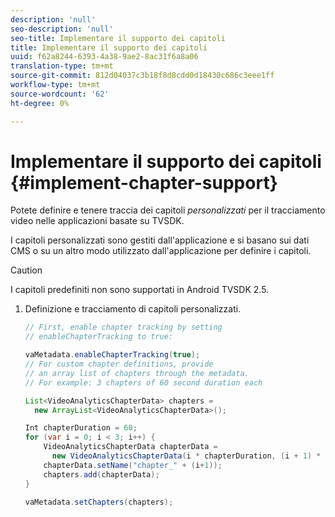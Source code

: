 ```yaml
---
description: 'null'
seo-description: 'null'
seo-title: Implementare il supporto dei capitoli
title: Implementare il supporto dei capitoli
uuid: f62a8244-6393-4a38-9ae2-8ac31f6a8a06
translation-type: tm+mt
source-git-commit: 812d04037c3b18f8d8cdd0d18430c686c3eee1ff
workflow-type: tm+mt
source-wordcount: '62'
ht-degree: 0%

---
```



# Implementare il supporto dei capitoli {#implement-chapter-support}

Potete definire e tenere traccia dei capitoli *personalizzati* per il tracciamento video nelle applicazioni basate su TVSDK.

I capitoli personalizzati sono gestiti dall&#39;applicazione e si basano sui dati CMS o su un altro modo utilizzato dall&#39;applicazione per definire i capitoli.

>[!CAUTION]
>
>I capitoli predefiniti non sono supportati in Android TVSDK 2.5.

1. Definizione e tracciamento di capitoli personalizzati.

   ```java
   // First, enable chapter tracking by setting   
   // enableChapterTracking to true: 
   
   vaMetadata.enableChapterTracking(true); 
   // For custom chapter definitions, provide  
   // an array list of chapters through the metadata. 
   // For example: 3 chapters of 60 second duration each 
   
   List<VideoAnalyticsChapterData> chapters =  
     new ArrayList<VideoAnalyticsChapterData>(); 
   
   Int chapterDuration = 60; 
   for (var i = 0; i < 3; i++) { 
       VideoAnalyticsChapterData chapterData =  
         new VideoAnalyticsChapterData(i * chapterDuration, (i + 1) * chapterDuration);  
       chapterData.setName("chapter_" + (i+1)); 
       chapters.add(chapterData); 
   } 
   
   vaMetadata.setChapters(chapters); 
   ```

